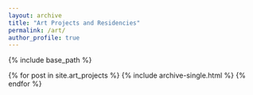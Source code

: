 ```yaml
---
layout: archive
title: "Art Projects and Residencies"
permalink: /art/
author_profile: true
---
```


{% include base_path %}

{% for post in site.art_projects %}
  {% include archive-single.html %}
{% endfor %}
